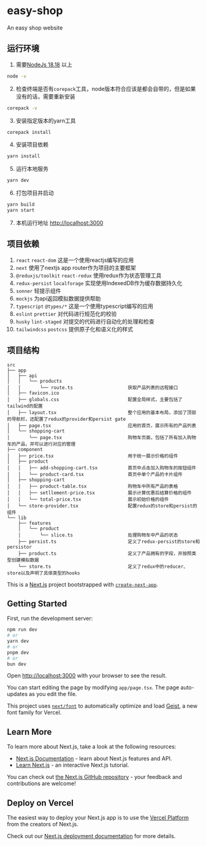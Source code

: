 # easy-shop

An easy shop website

## 运行环境

1. 需要[NodeJs 18.18](https://nodejs.org/) 以上

```bash
node -v
```

2. 检查终端是否有`corepack`工具，node版本符合应该是都会自带的，但是如果没有的话，需要重新安装

```bash
corepack -v
```

3. 安装指定版本的yarn工具

```bash
corepack install
```

4. 安装项目依赖

```bash
yarn install
```

5. 运行本地服务

```bash
yarn dev
```

6. 打包项目并启动

```bash
yarn build
yarn start
```

7. 本机运行地址 [http://localhost:3000](http://localhost:3000)

## 项目依赖

1. `react` `react-dom` 这是一个使用reactjs编写的应用
2. `next` 使用了nextjs app router作为项目的主要框架
3. `@reduxjs/toolkit` `react-redux` 使用redux作为状态管理工具
4. `redux-persist` `localforage` 实现使用IndexedDB作为缓存数据持久化
5. `sonner` 轻提示组件
6. `mockjs` 为api返回模拟数据提供帮助
7. `typescript` `@types/*` 这是一个使用typescript编写的应用
8. `eslint` `prettier` 对代码进行规范化的校验
9. `husky` `lint-staged` 对提交的代码进行自动化的处理和检查
10. `tailwindcss` `postcss` 提供原子化和语义化的样式

## 项目结构

```
src
├── app
│   ├── api
│   │   └── products
│   │       └── route.ts                    获取产品列表的远程接口
│   ├── favicon.ico
│   ├── globals.css                         配置全局样式，主要包括了tailwind的配置
│   ├── layout.tsx                          整个应用的基本布局，添加了顶部的导航栏，还配置了redux的provider和persist gate
│   ├── page.tsx                            应用的首页，展示所有的产品列表
│   └── shopping-cart
│       └── page.tsx                        购物车页面，包括了所有加入购物车的产品，并可以进行对应的管理
├── component
│   ├── price.tsx                           用于统一展示价格的组件
│   ├── product
│   │   ├── add-shopping-cart.tsx           首页中点击加入购物车的按钮组件
│   │   └── product-card.tsx                首页中单个产品的卡片组件
│   ├── shopping-cart
│   │   ├── product-table.tsx               购物车中所有产品的表格
│   │   ├── setllement-price.tsx            展示计算优惠后结算价格的组件
│   │   └── total-price.tsx                 展示初始价格的组件
│   └── store-provider.tsx                  配置redux的store和persist的组件
└── lib
    ├── features
    │   └── product
    │       └── slice.ts                    处理购物车中产品的状态
    ├── persist.ts                          定义了redux-persist的store和persistor
    ├── product.ts                          定义了产品拥有的字段，并按照类型创建模拟数据
    └── store.ts                            定义了redux中的reducer、store以及声明了具体类型的hooks
```

This is a [Next.js](https://nextjs.org) project bootstrapped with [`create-next-app`](https://nextjs.org/docs/app/api-reference/cli/create-next-app).

## Getting Started

First, run the development server:

```bash
npm run dev
# or
yarn dev
# or
pnpm dev
# or
bun dev
```

Open [http://localhost:3000](http://localhost:3000) with your browser to see the result.

You can start editing the page by modifying `app/page.tsx`. The page auto-updates as you edit the file.

This project uses [`next/font`](https://nextjs.org/docs/app/building-your-application/optimizing/fonts) to automatically optimize and load [Geist](https://vercel.com/font), a new font family for Vercel.

## Learn More

To learn more about Next.js, take a look at the following resources:

- [Next.js Documentation](https://nextjs.org/docs) - learn about Next.js features and API.
- [Learn Next.js](https://nextjs.org/learn) - an interactive Next.js tutorial.

You can check out [the Next.js GitHub repository](https://github.com/vercel/next.js) - your feedback and contributions are welcome!

## Deploy on Vercel

The easiest way to deploy your Next.js app is to use the [Vercel Platform](https://vercel.com/new?utm_medium=default-template&filter=next.js&utm_source=create-next-app&utm_campaign=create-next-app-readme) from the creators of Next.js.

Check out our [Next.js deployment documentation](https://nextjs.org/docs/app/building-your-application/deploying) for more details.
